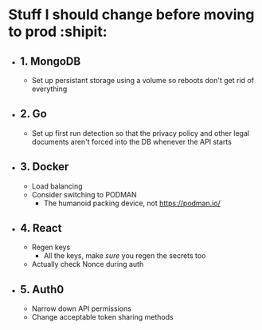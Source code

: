 # Stuff I should change before moving to prod :shipit:
 * ## 1. MongoDB
   * Set up persistant storage using a volume so reboots don't get rid of everything
 * ## 2. Go
   * Set up first run detection so that the privacy policy and other legal documents aren't forced into the DB whenever the API starts
 * ## 3. Docker
   * Load balancing
   * Consider switching to PODMAN
     - The humanoid packing device, not https://podman.io/
 * ## 4. React
   * Regen keys
     - All the keys, make *sure* you regen the secrets too
   * Actually check Nonce during auth
 * ## 5. Auth0
   * Narrow down API permissions
   * Change acceptable token sharing methods